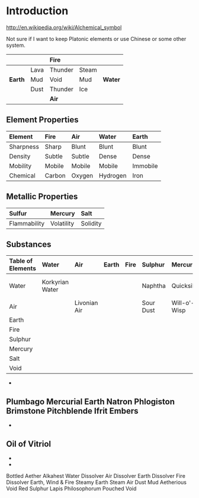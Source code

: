 # Introduction #

http://en.wikipedia.org/wiki/Alchemical_symbol

Not sure if I want to keep Platonic elements or use Chinese or some other system.

|       |    |**Fire** |     |       |
|:------|:---|:--------|:----|:------|
|       |Lava|Thunder|Steam|       |
|**Earth**|Mud | Void  |Mud  |**Water**|
|       |Dust|Thunder| Ice |       |
|       |    |**Air**  |     |       |

## Element Properties ##

|Element|Fire|Air|Water|Earth|
|:------|:---|:--|:----|:----|
|Sharpness|Sharp|Blunt|Blunt|Blunt|
|Density|Subtle|Subtle|Dense|Dense|
|Mobility|Mobile|Mobile|Mobile|Immobile|
|Chemical|Carbon|Oxygen|Hydrogen|Iron|


## Metallic Properties ##

|   Sulfur   | Mercury  |  Salt  |
|:-----------|:---------|:-------|
|Flammability|Volatility|Solidity|

## Substances ##

| Table of Elements | Water | Air | Earth | Fire | Sulphur | Mercury | Salt | Void |
|:------------------|:------|:----|:------|:-----|:--------|:--------|:-----|:-----|
| Water |Korkyrian Water | | | |Naphtha|Quicksilver|Tears of Zo'ar| |
| Air | |Livonian Air | | |Sour Dust|Will-o'-Wisp|Chalk Dust| |
| Earth | | | | | | | | | |
| Fire | | | | | | | | | |
| Sulphur | | | | | | | | |
| Mercury | | | | | | | | | |
| Salt | | | | | | | | | |
| Void | | || | | | | | |

-
Plumbago
Mercurial Earth
Natron
Phlogiston
Brimstone
Pitchblende
Ifrit Embers
-
-
Oil of Vitriol
-
-
-
Bottled Aether
Alkahest
Water Dissolver
Air Dissolver
Earth Dissolver
Fire Dissolver
Earth, Wind & Fire
Steamy Earth
Steam Air
Dust Mud
Aetherious Void
Red Sulphur
Lapis Philosophorum
Pouched Void
